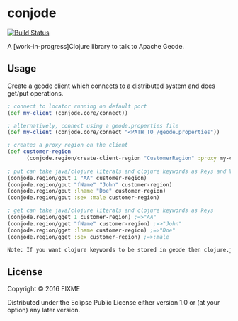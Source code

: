 # conjode

[![Build Status](https://travis-ci.org/smanvi-pivotal/conjode.svg?branch=master)](https://travis-ci.org/smanvi-pivotal/conjode)

A [work-in-progress]Clojure library to talk to Apache Geode.

## Usage

Create a geode client which connects to a distributed system and does get/put operations.

```clojure
; connect to locator running on default port
(def my-client (conjode.core/connect))                       

; alternatively, connect using a geode.properties file
(def my-client (conjode.core/connect "<PATH_TO_/geode.properties"))                

; creates a proxy region on the client
(def customer-region 
      (conjode.region/create-client-region "CustomerRegion" :proxy my-client)) 
      
; put can take java/clojure literals and clojure keywords as keys and Values
(conjode.region/gput 1 "AA" customer-region)
(conjode.region/gput "fName" "John" customer-region)
(conjode.region/gput :lname "Doe" customer-region)
(conjode.region/gput :sex :male customer-region)

; get can take java/clojure literals and clojure keywords as keys
(conjode.region/gget 1 customer-region) ;=>"AA"
(conjode.region/gget "fName" customer-region) ;=>"John"
(conjode.region/gget :lname customer-region) ;=>"Doe"
(conjode.region/gget :sex customer-region) ;=>:male

Note: If you want clojure keywords to be stored in geode then clojure.jar should be on the Geode server class path.


```

## License

Copyright © 2016 FIXME

Distributed under the Eclipse Public License either version 1.0 or (at
your option) any later version.
